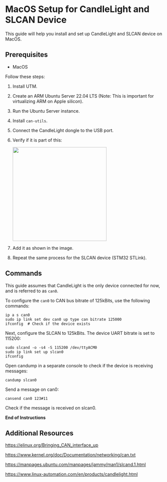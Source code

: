 # MacOS Setup for CandleLight and SLCAN Device

This guide will help you install and set up CandleLight and SLCAN device on MacOS.

## Prerequisites

- MacOS

Follow these steps:

1. Install UTM.
2. Create an ARM Ubuntu Server 22.04 LTS (Note: This is important for virtualizing ARM on Apple silicon).
3. Run the Ubuntu Server instance.
4. Install `can-utils`.
5. Connect the CandleLight dongle to the USB port.
6. Verify if it is part of this: 

	<img src="https://github.com/dukov777/candleLight_fw/assets/10469747/aa76b02e-8074-4c31-a336-eb3746b32fe3" width="300"/>
	
7. Add it as shown in the image.
8. Repeat the same process for the SLCAN device (STM32 STLink).

## Commands

This guide assumes that CandleLight is the only device connected for now, and is referred to as `can0`.

To configure the `can0` to CAN bus bitrate of 125kBits, use the following commands:

```
ip a s can0
sudo ip link set dev can0 up type can bitrate 125000
ifconfig  # Check if the device exists
```

Next, configure the SLCAN to 125kBits. The device UART bitrate is set to 115200:
```
sudo slcand -o -s4 -S 115200 /dev/ttyACM0 
sudo ip link set up slcan0 
ifconfig
```

Open candump in a separate console to check if the device is receiving messages:

```
candump slcan0
```
Send a message on can0:

```
cansend can0 123#11
```
Check if the message is received on slcan0.

**End of Instructions**

## Additional Resources

https://elinux.org/Bringing_CAN_interface_up

https://www.kernel.org/doc/Documentation/networking/can.txt

https://manpages.ubuntu.com/manpages/jammy/man1/slcand.1.html

https://www.linux-automation.com/en/products/candlelight.html
